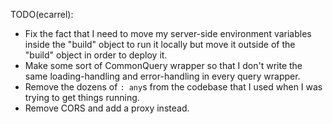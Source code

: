 TODO(ecarrel):
- Fix the fact that I need to move my server-side environment variables inside the "build" object to run it locally but move it outside of the "build" object in order to deploy it.
- Make some sort of CommonQuery wrapper so that I don't write the same loading-handling and error-handling in every query wrapper.
- Remove the dozens of `: any`s from the codebase that I used when I was trying to get things running.
- Remove CORS and add a proxy instead.
